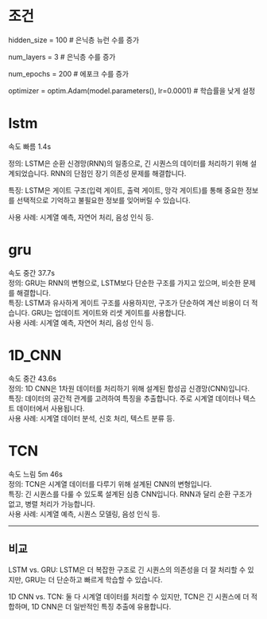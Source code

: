 # 조건

hidden_size = 100 # 은닉층 뉴런 수를 증가

num_layers = 3 # 은닉층 수를 증가

num_epochs = 200 # 에포크 수를 증가

optimizer = optim.Adam(model.parameters(), lr=0.0001) # 학습률을 낮게 설정

# lstm

속도 빠름 1.4s

정의: LSTM은 순환 신경망(RNN)의 일종으로, 긴 시퀀스의 데이터를 처리하기 위해 설계되었습니다. RNN의 단점인 장기 의존성 문제를 해결합니다.

특징: LSTM은 게이트 구조(입력 게이트, 출력 게이트, 망각 게이트)를 통해 중요한 정보를 선택적으로 기억하고 불필요한 정보를 잊어버릴 수 있습니다.

사용 사례: 시계열 예측, 자연어 처리, 음성 인식 등.

# gru

속도 중간 37.7s<br>
정의: GRU는 RNN의 변형으로, LSTM보다 단순한 구조를 가지고 있으며, 비슷한 문제를 해결합니다.<br>
특징: LSTM과 유사하게 게이트 구조를 사용하지만, 구조가 단순하여 계산 비용이 더 적습니다. GRU는 업데이트 게이트와 리셋 게이트를 사용합니다.<br>
사용 사례: 시계열 예측, 자연어 처리, 음성 인식 등.<br>

# 1D_CNN

속도 중간 43.6s<br>
정의: 1D CNN은 1차원 데이터를 처리하기 위해 설계된 합성곱 신경망(CNN)입니다.<br>
특징: 데이터의 공간적 관계를 고려하여 특징을 추출합니다. 주로 시계열 데이터나 텍스트 데이터에서 사용됩니다.<br>
사용 사례: 시계열 데이터 분석, 신호 처리, 텍스트 분류 등.<br>

# TCN

속도 느림 5m 46s<br>
정의: TCN은 시계열 데이터를 다루기 위해 설계된 CNN의 변형입니다.<br>
특징: 긴 시퀀스를 다룰 수 있도록 설계된 심층 CNN입니다. RNN과 달리 순환 구조가 없고, 병렬 처리가 가능합니다.<br>
사용 사례: 시계열 예측, 시퀀스 모델링, 음성 인식 등.<br>

---

## 비교

LSTM vs. GRU: LSTM은 더 복잡한 구조로 긴 시퀀스의 의존성을 더 잘 처리할 수 있지만, GRU는 더 단순하고 빠르게 학습할 수 있습니다.

1D CNN vs. TCN: 둘 다 시계열 데이터를 처리할 수 있지만, TCN은 긴 시퀀스에 더 적합하며, 1D CNN은 더 일반적인 특징 추출에 유용합니다.
